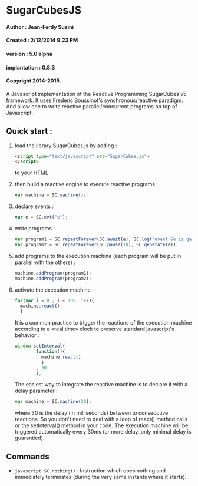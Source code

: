 # SugarCubesJS
#### Author : Jean-Ferdy Susini
#### Created : 2/12/2014 9:23 PM
#### version : 5.0 alpha
#### implantation : 0.8.3
#### Copyright 2014-2015.

A Javascript implementation of the Reactive Programming SugarCubes v5 framework.
It uses Frederic Boussinot's synchronous/reactive paradigm. And allow one to write reactive parallel/concurrent programs 
on top of Javascript.

Quick start :
--------------
1. load the library SugarCubes.js by adding :
   ```HTML
   <script type="text/javascript" src="SugarCubes.js">
   </script>
   ```
   to your HTML

2. then build a reactive engine to execute reactive programs :
   ```javascript
   var machine = SC.machine();
   ```
   
3. declare events :
   ```javascript
   var e = SC.evt("e");
   ```
4. write programs :
   ```javascript
   var program1 = SC.repeatForever(SC.await(e), SC.log("event &e is generated !"));
   var program2 = SC.repeatForever(SC.pause(10), SC.generate(e));
   ```

5. add programs to the execution machine (each program will be put in parallel with the others) :
   ```javascript
   machine.addProgram(program1);
   machine.addProgram(program2);
   ```

6. activate the execution machine :
   ```javascript
   for(var i = 0 ; i < 100; i++){
     machine.react();
     }
   ```
   
   It is a common practice to trigger the reactions of the execution machine according to a «real time» clock to preserve standard javascript's behavior :
   ```javascript
   window.setInterval(
           function(){
             machine.react();
             }
           , 30
           );
   ```
   The easiest way to integrate the reactive machine is to declare it with a delay parameter :
   
   ```javascript
   var machine = SC.machine(30);
   ```
   where 30 is the delay (in milliseconds) between to consecutive reactions. So you don't need to deal with a loop of react() method calls or the setInterval() method in your code. The execution machine will be triggered automatically every 30ms (or more delay, only minimal delay is guarantied).

Commands
--------

* `javascript SC.nothing()` : Instruction which does nothing and immediately terminates (during the very same instants where it starts).
